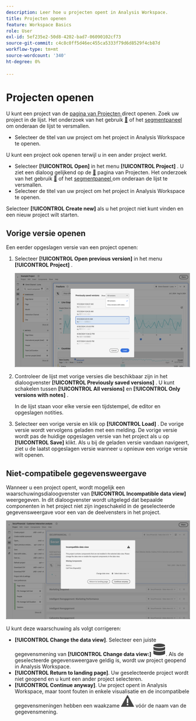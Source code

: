 ```yaml
---
description: Leer hoe u projecten opent in Analysis Workspace.
title: Projecten openen
feature: Workspace Basics
role: User
exl-id: 5ef235e2-50d8-4202-bad7-06090102cf73
source-git-commit: c4c8c0ff5d46ec455ca5333f79d6d8529f4cb87d
workflow-type: tm+mt
source-wordcount: '340'
ht-degree: 0%

---
```


# Projecten openen

U kunt een project van de [ pagina van Projecten ](/help/analysis-workspace/build-workspace-project/freeform-overview.md) direct openen. Zoek uw project in de lijst. Het onderzoek van het gebruik [&#128279;](/help/analysis-workspace/build-workspace-project/freeform-overview.md#search) of het [ segmentpaneel ](/help/analysis-workspace/build-workspace-project/freeform-overview.md#segment-panel) om onderaan de lijst te versmallen.

* Selecteer de titel van uw project om het project in Analysis Workspace te openen.

U kunt een project ook openen terwijl u in een ander project werkt.

* Selecteer **[!UICONTROL Open]** in het menu **[!UICONTROL Project]** . U ziet een dialoog gelijkend op de [&#128279;](/help/analysis-workspace/build-workspace-project/freeform-overview.md) pagina van Projecten.  Het onderzoek van het gebruik [&#128279;](/help/analysis-workspace/build-workspace-project/freeform-overview.md#search) of het [ segmentpaneel ](/help/analysis-workspace/build-workspace-project/freeform-overview.md#segment-panel) om onderaan de lijst te versmallen.
* Selecteer de titel van uw project om het project in Analysis Workspace te openen.

Selecteer **[!UICONTROL Create new]** als u het project niet kunt vinden en een nieuw project wilt starten.

## Vorige versie openen

Een eerder opgeslagen versie van een project openen:

1. Selecteer **[!UICONTROL Open previous version]** in het menu **[!UICONTROL Project]** .

   ![ de eerder opgeslagen lijst van projectversies en de opties om Alle versies of slechts versies met nota&#39;s te tonen.](assets/open-previously-saved.png)

1. Controleer de lijst met vorige versies die beschikbaar zijn in het dialoogvenster **[!UICONTROL Previously saved versions]** . U kunt schakelen tussen **[!UICONTROL All versions]** en **[!UICONTROL Only versions with notes]** .

   In de lijst staan voor elke versie een tijdstempel, de editor en opgeslagen notities.


1. Selecteer een vorige versie en klik op **[!UICONTROL Load]** .
De vorige versie wordt vervolgens geladen met een melding. De vorige versie wordt pas de huidige opgeslagen versie van het project als u op **[!UICONTROL Save]** klikt. Als u bij de geladen versie vandaan navigeert, ziet u de laatst opgeslagen versie wanneer u opnieuw een vorige versie wilt openen.


## Niet-compatibele gegevensweergave

Wanneer u een project opent, wordt mogelijk een waarschuwingsdialoogvenster van **[!UICONTROL Incompatible data view]** weergegeven. In dit dialoogvenster wordt uitgelegd dat bepaalde componenten in het project niet zijn ingeschakeld in de geselecteerde gegevensweergave voor een van de deelvensters in het project.

![ Niet-compatibel ](assets/incompatible-data-view.png)

U kunt deze waarschuwing als volgt corrigeren:

* **[!UICONTROL Change the data view]**. Selecteer een juiste gegevensmening van **[!UICONTROL Change data view:]** ![ Gegevens ](/help/assets/icons/Data.svg). Als de geselecteerde gegevensweergave geldig is, wordt uw project geopend in Analysis Workspace.
* **[!UICONTROL Return to landing page]**. Uw geselecteerde project wordt niet geopend en u kunt een ander project selecteren.
* **[!UICONTROL Continue anyway]**. Uw project opent in Analysis Workspace, maar toont fouten in enkele visualisatie en de incompatibele gegevensmeningen hebben een waakzame ![ Alarm ](/help/assets/icons/Alert.svg) vóór de naam van de gegevensmening.
